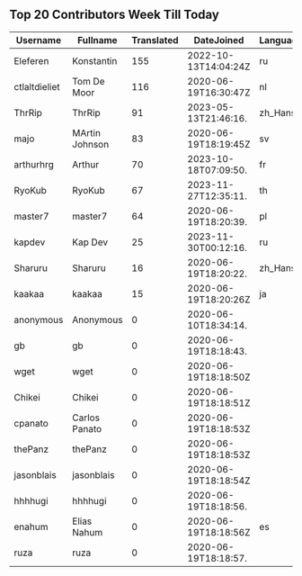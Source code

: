 ## Top 20 Contributors Week Till Today ##
|Username|Fullname|Translated|DateJoined|Language|
|--------|--------|----------|----------|-------|
|Eleferen|Konstantin|155|2022-10-13T14:04:24Z|ru|
|ctlaltdieliet|Tom De Moor|116|2020-06-19T16:30:47Z|nl|
|ThrRip|ThrRip|91|2023-05-13T21:46:16.|zh_Hans|
|majo|MArtin Johnson|83|2020-06-19T18:19:45Z|sv|
|arthurhrg|Arthur|70|2023-10-18T07:09:50.|fr|
|RyoKub|RyoKub|67|2023-11-27T12:35:11.|th|
|master7|master7|64|2020-06-19T18:20:39.|pl|
|kapdev|Kap Dev|25|2023-11-30T00:12:16.|ru|
|Sharuru|Sharuru|16|2020-06-19T18:20:22.|zh_Hans|
|kaakaa|kaakaa|15|2020-06-19T18:20:26Z|ja|
|anonymous|Anonymous|0|2020-06-10T18:34:14.||
|gb|gb|0|2020-06-19T18:18:43.||
|wget|wget|0|2020-06-19T18:18:50Z||
|Chikei|Chikei|0|2020-06-19T18:18:51Z||
|cpanato|Carlos Panato|0|2020-06-19T18:18:53Z||
|thePanz|thePanz|0|2020-06-19T18:18:53Z||
|jasonblais|jasonblais|0|2020-06-19T18:18:54Z||
|hhhhugi|hhhhugi|0|2020-06-19T18:18:56.||
|enahum|Elias  Nahum|0|2020-06-19T18:18:56Z|es|
|ruza|ruza|0|2020-06-19T18:18:57.||
